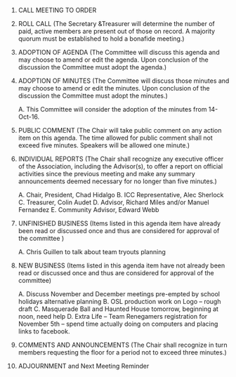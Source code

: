 1. CALL MEETING TO ORDER
2. ROLL CALL
(The Secretary &Treasurer will determine the number of paid, active members are present out of those on record. A majority quorum must be established to hold a bonafide meeting.)

3. ADOPTION OF AGENDA 
(The Committee will discuss this agenda and may choose to amend or edit the agenda. Upon conclusion of the discussion the Committee must adopt the agenda.) 

4. ADOPTION OF MINUTES 
(The Committee will discuss those minutes and may choose to amend or edit the minutes. Upon conclusion of the discussion the Committee must adopt the minutes.)

	A. This Committee will consider the adoption of the minutes from 14-Oct-16.
	
5. PUBLIC COMMENT 
(The Chair will take public comment on any action item on this agenda. The time allowed for public comment shall not exceed five minutes. Speakers will be allowed one minute.)

6. INDIVIDUAL REPORTS 
(The Chair shall recognize any executive officer of the Association, including the Advisor(s), to offer a report on official activities since the previous meeting and make any summary announcements deemed necessary for no longer than five minutes.)

	A. Chair, President, Chad Hidalgo
	B. ICC Representative, Alec Sherlock
	C. Treasurer, Colin Audet
	D. Advisor, Richard Miles and/or Manuel Fernandez 
	E. Community Advisor, Edward Webb
	
7. UNFINISHED BUSINESS 
(Items listed in this agenda item have already been read or discussed once and thus are considered for approval of the committee )

	A. Chris Guillen to talk about team tryouts planning
	
8. NEW BUSINESS 
(Items listed in this agenda item have not already been read or discussed once and thus are considered for approval of the committee)

	A. Discuss November and December meetings pre-empted by school holidays alternative planning
	B. OSL production work on Logo – rough draft
	C. Masquerade Ball and Haunted House tomorrow, beginning at noon, need help
	D. Extra Life – Team Renegamers registration for November 5th – spend time actually doing on computers and placing links to facebook. 
	
9. COMMENTS AND ANNOUNCEMENTS
(The Chair shall recognize in turn members requesting the floor for a period not to exceed three minutes.)

10. ADJOURNMENT and Next Meeting Reminder 
